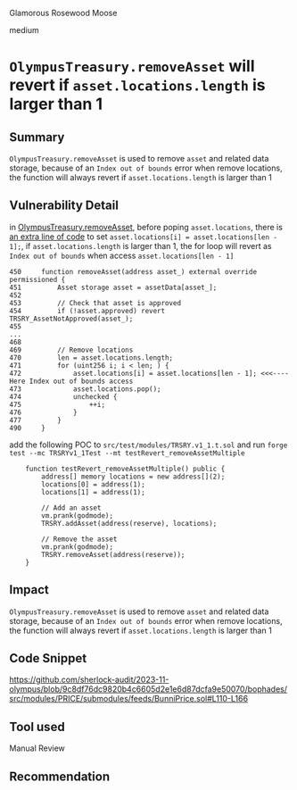 Glamorous Rosewood Moose

medium

# `OlympusTreasury.removeAsset` will revert if `asset.locations.length` is larger than 1

## Summary
`OlympusTreasury.removeAsset` is used to remove `asset` and related data storage, because of an `Index out of bounds` error when remove locations, the function will always revert if `asset.locations.length` is larger than 1

## Vulnerability Detail
in [OlympusTreasury.removeAsset](https://github.com/sherlock-audit/2023-11-olympus/blob/9c8df76dc9820b4c6605d2e1e6d87dcfa9e50070/bophades/src/modules/TRSRY/OlympusTreasury.sol#L450-L490), before poping `asset.locations`, there is [an extra line of code](https://github.com/sherlock-audit/2023-11-olympus/blob/9c8df76dc9820b4c6605d2e1e6d87dcfa9e50070/bophades/src/modules/TRSRY/OlympusTreasury.sol#L472C57-L472C59) to set `asset.locations[i] = asset.locations[len - 1];`, if `asset.locations.length` is larger than 1, the for loop will revert as `Index out of bounds` when access `asset.locations[len - 1]`
```solidity
450     function removeAsset(address asset_) external override permissioned {
451         Asset storage asset = assetData[asset_];
452
453         // Check that asset is approved
454         if (!asset.approved) revert TRSRY_AssetNotApproved(asset_);
455
...
468
469         // Remove locations
470         len = asset.locations.length;
471         for (uint256 i; i < len; ) {
472             asset.locations[i] = asset.locations[len - 1]; <<<---- Here Index out of bounds access
473             asset.locations.pop();
474             unchecked {
475                 ++i;
476             }
477         }
490     }
```

add the following POC to `src/test/modules/TRSRY.v1_1.t.sol` and run `forge test --mc TRSRYv1_1Test --mt testRevert_removeAssetMultiple`
```solidity
    function testRevert_removeAssetMultiple() public {
        address[] memory locations = new address[](2);
        locations[0] = address(1);
        locations[1] = address(1);

        // Add an asset
        vm.prank(godmode);
        TRSRY.addAsset(address(reserve), locations);

        // Remove the asset
        vm.prank(godmode);
        TRSRY.removeAsset(address(reserve));
    }

```

## Impact
`OlympusTreasury.removeAsset` is used to remove `asset` and related data storage, because of an `Index out of bounds` error when remove locations, the function will always revert if `asset.locations.length` is larger than 1

## Code Snippet
https://github.com/sherlock-audit/2023-11-olympus/blob/9c8df76dc9820b4c6605d2e1e6d87dcfa9e50070/bophades/src/modules/PRICE/submodules/feeds/BunniPrice.sol#L110-L166
## Tool used

Manual Review

## Recommendation